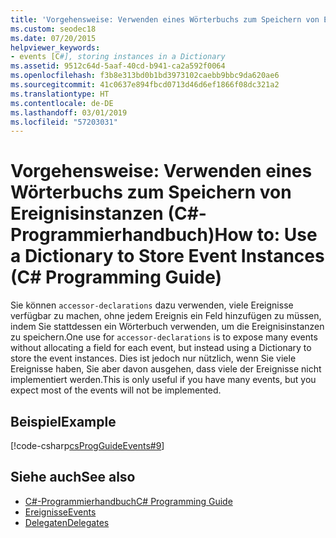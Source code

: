 ```yaml
---
title: 'Vorgehensweise: Verwenden eines Wörterbuchs zum Speichern von Ereignisinstanzen – C#-Programmierhandbuch'
ms.custom: seodec18
ms.date: 07/20/2015
helpviewer_keywords:
- events [C#], storing instances in a Dictionary
ms.assetid: 9512c64d-5aaf-40cd-b941-ca2a592f0064
ms.openlocfilehash: f3b8e313bd0b1bd3973102caebb9bbc9da620ae6
ms.sourcegitcommit: 41c0637e894fbcd0713d46d6ef1866f08dc321a2
ms.translationtype: HT
ms.contentlocale: de-DE
ms.lasthandoff: 03/01/2019
ms.locfileid: "57203031"
---
```

# <a name="how-to-use-a-dictionary-to-store-event-instances-c-programming-guide"></a><span data-ttu-id="75af5-102">Vorgehensweise: Verwenden eines Wörterbuchs zum Speichern von Ereignisinstanzen (C#-Programmierhandbuch)</span><span class="sxs-lookup"><span data-stu-id="75af5-102">How to: Use a Dictionary to Store Event Instances (C# Programming Guide)</span></span>
<span data-ttu-id="75af5-103">Sie können `accessor-declarations` dazu verwenden, viele Ereignisse verfügbar zu machen, ohne jedem Ereignis ein Feld hinzufügen zu müssen, indem Sie stattdessen ein Wörterbuch verwenden, um die Ereignisinstanzen zu speichern.</span><span class="sxs-lookup"><span data-stu-id="75af5-103">One use for `accessor-declarations` is to expose many events without allocating a field for each event, but instead using a Dictionary to store the event instances.</span></span> <span data-ttu-id="75af5-104">Dies ist jedoch nur nützlich, wenn Sie viele Ereignisse haben, Sie aber davon ausgehen, dass viele der Ereignisse nicht implementiert werden.</span><span class="sxs-lookup"><span data-stu-id="75af5-104">This is only useful if you have many events, but you expect most of the events will not be implemented.</span></span>  
  
## <a name="example"></a><span data-ttu-id="75af5-105">Beispiel</span><span class="sxs-lookup"><span data-stu-id="75af5-105">Example</span></span>  
 [!code-csharp[csProgGuideEvents#9](~/samples/snippets/csharp/VS_Snippets_VBCSharp/csProgGuideEvents/CS/Events.cs#9)]  
  
## <a name="see-also"></a><span data-ttu-id="75af5-106">Siehe auch</span><span class="sxs-lookup"><span data-stu-id="75af5-106">See also</span></span>

- [<span data-ttu-id="75af5-107">C#-Programmierhandbuch</span><span class="sxs-lookup"><span data-stu-id="75af5-107">C# Programming Guide</span></span>](../../../csharp/programming-guide/index.md)
- [<span data-ttu-id="75af5-108">Ereignisse</span><span class="sxs-lookup"><span data-stu-id="75af5-108">Events</span></span>](../../../csharp/programming-guide/events/index.md)
- [<span data-ttu-id="75af5-109">Delegaten</span><span class="sxs-lookup"><span data-stu-id="75af5-109">Delegates</span></span>](../../../csharp/programming-guide/delegates/index.md)
